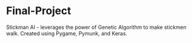 # Final-Project
Stickman AI - leverages the power of Genetic Algorithm to make stickmen walk. Created using Pygame, Pymunk, and Keras.
